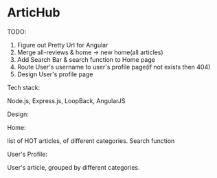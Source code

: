 # ArticHub

TODO:
1. Figure out Pretty Url for Angular
2. Merge all-reviews & home -> new home(all articles)
3. Add Search Bar & search function to Home page
4. Route User's username to user's profile page(if not exists then 404)
5. Design User's profile page

Tech stack:

Node.js, Express.js, LoopBack, AngularJS


Design:


Home: 

list of HOT articles, of different categories.
Search function


User's Profile:

User's article, grouped by different categories.